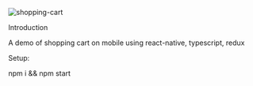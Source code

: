 ![shopping-cart](https://i.imgur.com/A59dZcI.png)

Introduction

A demo of shopping cart on mobile using react-native, typescript, redux

Setup:

npm i && npm start
